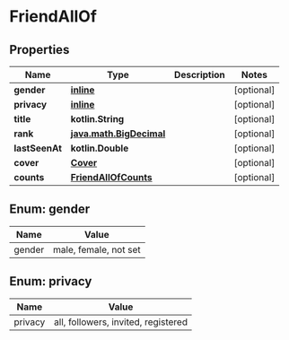 
# FriendAllOf

## Properties
Name | Type | Description | Notes
------------ | ------------- | ------------- | -------------
**gender** | [**inline**](#Gender) |  |  [optional]
**privacy** | [**inline**](#Privacy) |  |  [optional]
**title** | **kotlin.String** |  |  [optional]
**rank** | [**java.math.BigDecimal**](java.math.BigDecimal.md) |  |  [optional]
**lastSeenAt** | **kotlin.Double** |  |  [optional]
**cover** | [**Cover**](Cover.md) |  |  [optional]
**counts** | [**FriendAllOfCounts**](FriendAllOfCounts.md) |  |  [optional]


<a name="Gender"></a>
## Enum: gender
Name | Value
---- | -----
gender | male, female, not set


<a name="Privacy"></a>
## Enum: privacy
Name | Value
---- | -----
privacy | all, followers, invited, registered



